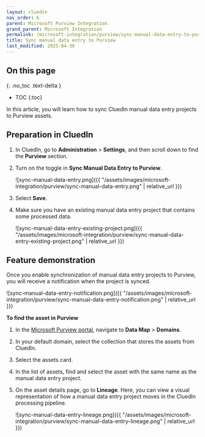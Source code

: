 ```yaml
---
layout: cluedin
nav_order: 6
parent: Microsoft Purview Integration
grand_parent: Microsoft Integration
permalink: /microsoft-integration/purview/sync-manual-data-entry-to-purview
title: Sync manual data entry to Purview
last_modified: 2025-04-30
---
```

## On this page
{: .no_toc .text-delta }
- TOC
{:toc}

In this article, you will learn how to sync CluedIn manual data entry projects to Purview assets.

## Preparation in CluedIn

1. In CluedIn, go to **Administration** > **Settings**, and then scroll down to find the **Purview** section.
    
1. Turn on the toggle in **Sync Manual Data Entry to Purview**.

    ![sync-manual-data-entry.png]({{ "/assets/images/microsoft-integration/purview/sync-manual-data-entry.png" | relative_url }})

1. Select **Save**.

1. Make sure you have an existing manual data entry project that contains some processed data.

    ![sync-manual-data-entry-existing-project.png]({{ "/assets/images/microsoft-integration/purview/sync-manual-data-entry-existing-project.png" | relative_url }})

## Feature demonstration

Once you enable synchronization of manual data entry projects to Purview, you will receive a notification when the project is synced.

![sync-manual-data-entry-notification.png]({{ "/assets/images/microsoft-integration/purview/sync-manual-data-entry-notification.png" | relative_url }})

**To find the asset in Purview**

1. In the [Microsoft Purview portal](https://purview.microsoft.com/), navigate to **Data Map** > **Domains**.

1. In your default domain, select the collection that stores the assets from CluedIn.

1. Select the assets card.

1. In the list of assets, find and select the asset with the same name as the manual data entry project.

1. On the asset details page, go to **Lineage**. Here, you can view a visual representation of how a manual data entry project moves in the CluedIn processing pipeline.

    ![sync-manual-data-entry-lineage.png]({{ "/assets/images/microsoft-integration/purview/sync-manual-data-entry-lineage.png" | relative_url }})